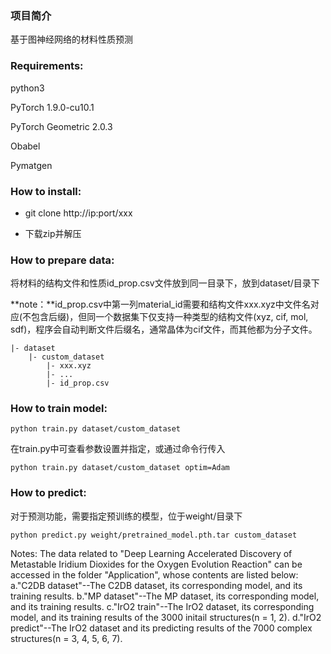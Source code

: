 ### 项目简介

基于图神经网络的材料性质预测

### Requirements:

python3

PyTorch 1.9.0-cu10.1

PyTorch Geometric 2.0.3

Obabel

Pymatgen

### How to install:

- git clone http://ip:port/xxx

- 下载zip并解压

### How to prepare data:

将材料的结构文件和性质id_prop.csv文件放到同一目录下，放到dataset/目录下

**note：**id_prop.csv中第一列material_id需要和结构文件xxx.xyz中文件名对应(不包含后缀)，但同一个数据集下仅支持一种类型的结构文件(xyz, cif, mol, sdf)，程序会自动判断文件后缀名，通常晶体为cif文件，而其他都为分子文件。

```
|- dataset
	|- custom_dataset
		|- xxx.xyz
		|- ...
		|- id_prop.csv
```

### How to train model:

```shell
python train.py dataset/custom_dataset
```

在train.py中可查看参数设置并指定，或通过命令行传入

```shell
python train.py dataset/custom_dataset optim=Adam
```

### How to predict:

对于预测功能，需要指定预训练的模型，位于weight/目录下

```shell
python predict.py weight/pretrained_model.pth.tar custom_dataset
```

Notes:
The data related to "Deep Learning Accelerated Discovery of Metastable Iridium Dioxides for the Oxygen Evolution Reaction" can be accessed in the folder "Application", whose contents are listed below:
a."C2DB dataset"--The C2DB dataset, its corresponding model, and its training results.
b."MP dataset"--The MP dataset, its corresponding model, and its training results.
c."IrO2 train"--The IrO2 dataset, its corresponding model, and its training results of the 3000 initail structures(n = 1, 2).
d."IrO2 predict"--The IrO2 dataset and its predicting results of the 7000 complex structures(n = 3, 4, 5, 6, 7).